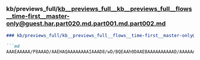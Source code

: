 ### kb/previews_full/kb__previews_full__kb__previews_full__flows__time-first__master-only@guest.har.part020.md.part001.md.part002.md

```md
### kb/previews_full/kb__previews_full__flows__time-first__master-only@guest.har.part020.md.part001.md (part 002)

```md
AAAEAAAAA/P8AAAD/AAEHAQAAAAAAAAIAAAD8/wD/BQEAAh0DAAEBAAAAAAAAAAD/AAAAAAAAAAAAAAD/AAAAAAAAAA
```

```

```
